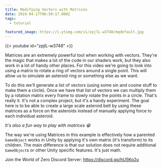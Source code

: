 ```yaml
---
title: Modifying Vectors with Matrices
date: 2019-04-17T06:59:17.000Z
tags:
  - tutorial
  
featured_image: https://i.ytimg.com/vi/zpjlL-w3748/mqdefault.jpg
---
```


{{< youtube id="zpjlL-w3748" >}}

Matrices are an extremely powerful tool when working with vectors. They're the magic that makes a lot of the code in our shaders work, but they also work in a lot of handy other places. For this video we're going to look into using a matrix to rotate a ring of vectors around a single point. This will allow us to simulate an asteroid ring or something else as we want.

To do this we'll generate a list of vectors (using some sin and cosine stuff to make them a circle). Once we have that list of vectors we can multiply them by a rotation matrix every frame to slowly rotate the points in a circle. That's really it. It's not a complex project, but it's a handy experiment. The goal here is to be able to create a large scale asteroid belt by using these matrices as a force on the asteroids instead of manually applying force to each individual asteroid.

*It's also a fun way to play with matrices 😁*

The way we're using Matrices in this example is effectively how a parented `GameObject` works in Unity by applying it's own matrix (it's transform) to its children. The main difference is that our solution does not require additional `GameObject`s or other Unity specific features. It's just math.

Join the World of Zero Discord Server: https://discord.gg/hU5Kq2u